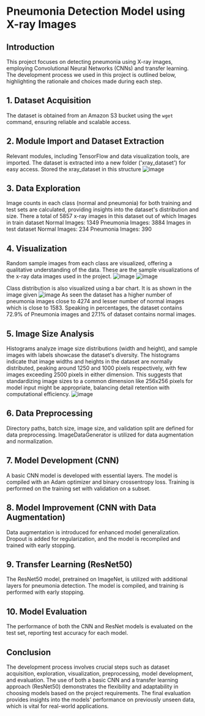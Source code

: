 # Pneumonia Detection Model using X-ray Images

## Introduction
This project focuses on detecting pneumonia using X-ray images, employing Convolutional Neural Networks (CNNs) and transfer learning. The development process we used in this project is outlined below, highlighting the rationale and choices made during each step.

## 1. Dataset Acquisition
The dataset is obtained from an Amazon S3 bucket using the `wget` command, ensuring reliable and scalable access.

## 2. Module Import and Dataset Extraction
Relevant modules, including TensorFlow and data visualization tools, are imported. The dataset is extracted into a new folder ('xray_dataset') for easy access.
Stored the xray_dataset in this structure 
![image](https://github.com/SrkPrasadChangala/pneumoniaDetection/assets/77905636/7a807f94-5d4f-4f50-9878-c0c5fe604cd6)


## 3. Data Exploration
Image counts in each class (normal and pneumonia) for both training and test sets are calculated, providing insights into the dataset's distribution and size.
There a total of 5857 x-ray images in this dataset out of which
Images in train dataset
 	Normal Images: 1349 	 Pneumonia Images: 3884
Images in test dataset
 	Normal Images: 234 	 Pneumonia Images: 390 

## 4. Visualization
Random sample images from each class are visualized, offering a qualitative understanding of the data. 
These are the sample visualizations of the x-ray data images used in the project.
![image](https://github.com/SrkPrasadChangala/pneumoniaDetection/assets/77905636/b6be27d6-9e46-4863-b5cc-a0eb97b5e40f)
![image](https://github.com/SrkPrasadChangala/pneumoniaDetection/assets/77905636/f8c6e256-97ea-4b3e-bbca-2305cf0a93ad)

Class distribution is also visualized using a bar chart. It is as shown in the image given
![image](https://github.com/SrkPrasadChangala/pneumoniaDetection/assets/77905636/fb9c8cab-f247-44f2-ad27-3206b3cb6d1a)
As seen the dataset has a higher number of pneumonia images close to 4274 and lesser number of normal images which is close to 1583. Speaking in percentages, the dataset contains 72.9% of Pneumonia images and 27.1% of dataset contains normal images.


## 5. Image Size Analysis
Histograms analyze image size distributions (width and height), and sample images with labels showcase the dataset's diversity. The histograms indicate that image widths and heights in the dataset are normally distributed, peaking around 1250 and 1000 pixels respectively, with few images exceeding 2500 pixels in either dimension. This suggests that standardizing image sizes to a common dimension like 256x256 pixels for model input might be appropriate, balancing detail retention with computational efficiency.
![image](https://github.com/SrkPrasadChangala/pneumoniaDetection/assets/77905636/0370eaf5-459b-4b46-8356-182ca8ca0e27)


## 6. Data Preprocessing
Directory paths, batch size, image size, and validation split are defined for data preprocessing. ImageDataGenerator is utilized for data augmentation and normalization.

## 7. Model Development (CNN)
A basic CNN model is developed with essential layers. The model is compiled with an Adam optimizer and binary crossentropy loss. Training is performed on the training set with validation on a subset.

## 8. Model Improvement (CNN with Data Augmentation)
Data augmentation is introduced for enhanced model generalization. Dropout is added for regularization, and the model is recompiled and trained with early stopping.

## 9. Transfer Learning (ResNet50)
The ResNet50 model, pretrained on ImageNet, is utilized with additional layers for pneumonia detection. The model is compiled, and training is performed with early stopping.

## 10. Model Evaluation
The performance of both the CNN and ResNet models is evaluated on the test set, reporting test accuracy for each model.

## Conclusion
The development process involves crucial steps such as dataset acquisition, exploration, visualization, preprocessing, model development, and evaluation. The use of both a basic CNN and a transfer learning approach (ResNet50) demonstrates the flexibility and adaptability in choosing models based on the project requirements. The final evaluation provides insights into the models' performance on previously unseen data, which is vital for real-world applications.
